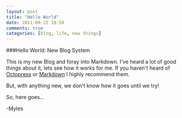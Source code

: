 ```yaml
---
layout: post
title: "Hello World"
date: 2011-09-22 19:50
comments: true
categories: [blog, life, new things]
---
```


###Hello World: New Blog System

This is my new Blog and foray into Markdown. I've heard a lot of good things about it, lets see how it works for me.
If you haven't heard of [Octopress](http://octopress.org/) or [Markdown](http://daringfireball.net/projects/markdown/basics) I highly recommend them.

But, with anything new, we don't know how it goes until we try!

So, here goes...

-Myles
